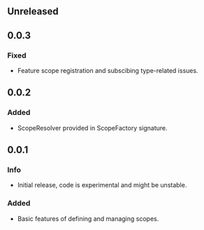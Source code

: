 ## Unreleased

## 0.0.3
### Fixed
* Feature scope registration and subscibing type-related issues.

## 0.0.2
### Added
* ScopeResolver provided in ScopeFactory signature.

## 0.0.1
### Info
* Initial release, code is experimental and might be unstable.

### Added
* Basic features of defining and managing scopes.